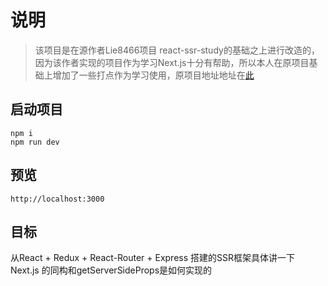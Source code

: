 # 说明
> 该项目是在源作者Lie8466项目
react-ssr-study的基础之上进行改造的，因为该作者实现的项目作为学习Next.js十分有帮助，所以本人在原项目基础上增加了一些打点作为学习使用，原项目地址地址在[此](https://github.com/Lie8466/react-ssr-study/tree/dev)


## 启动项目
```
npm i
npm run dev
```
## 预览
```
http://localhost:3000
```

## 目标

从React + Redux + React-Router + Express 搭建的SSR框架具体讲一下 Next.js 的同构和getServerSideProps是如何实现的